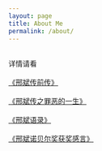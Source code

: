 ```yaml
---
layout: page
title: About Me
permalink: /about/
---
```

<br>
详情请看
<br>
<br>
<a href="https://www.baidu.com" target="_self">《邢斌传前传》</a>
<br>
<br>
<a href="https://www.baidu.com" target="_self">《邢斌传之罪恶的一生》</a>
<br>
<br>
<a href="https://www.baidu.com" target="_self">《邢斌语录》</a>
<br>
<br>
<a href="https://www.baidu.com" target="_self">《邢斌诺贝尔奖获奖感言》</a>
<br>

